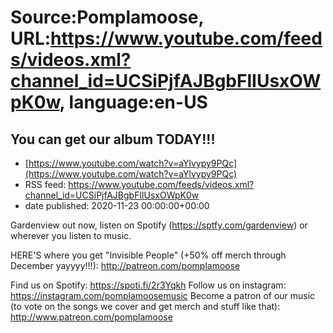 # Source:Pomplamoose, URL:https://www.youtube.com/feeds/videos.xml?channel_id=UCSiPjfAJBgbFlIUsxOWpK0w, language:en-US

## You can get our album TODAY!!!
 - [https://www.youtube.com/watch?v=aYlvypy9PQc](https://www.youtube.com/watch?v=aYlvypy9PQc)
 - RSS feed: https://www.youtube.com/feeds/videos.xml?channel_id=UCSiPjfAJBgbFlIUsxOWpK0w
 - date published: 2020-11-23 00:00:00+00:00

Gardenview out now, listen on Spotify (https://sptfy.com/gardenview) or wherever you listen to music.

 HERE'S where you get "Invisible People" (+50% off merch through December yayyyy!!!): http://patreon.com/pomplamoose



Find us on Spotify: https://spoti.fi/2r3Yqkh
Follow us on instagram: https://instagram.com/pomplamoosemusic
Become a patron of our music (to vote on the songs we cover and get merch and stuff like that): http://www.patreon.com/pomplamoose

